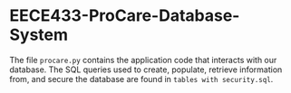# EECE433-ProCare-Database-System

The file ``procare.py`` contains the application code that interacts with our database. The SQL queries used to create, populate, retrieve information from, and secure the database are found in ``tables with security.sql``.
